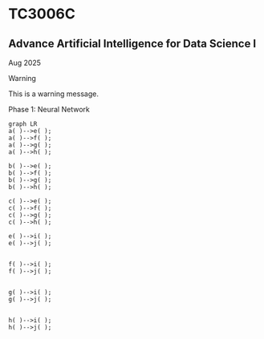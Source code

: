 # TC3006C

## Advance Artificial Intelligence for Data Science I

Aug 2025

> [!WARNING]
> This is a warning message.

Phase 1: Neural Network

```mermaid
graph LR
a( )-->e( );
a( )-->f( );
a( )-->g( );
a( )-->h( );

b( )-->e( );
b( )-->f( );
b( )-->g( );
b( )-->h( );

c( )-->e( );
c( )-->f( );
c( )-->g( );
c( )-->h( );

e( )-->i( );
e( )-->j( );


f( )-->i( );
f( )-->j( );


g( )-->i( );
g( )-->j( );


h( )-->i( );
h( )-->j( );






```
